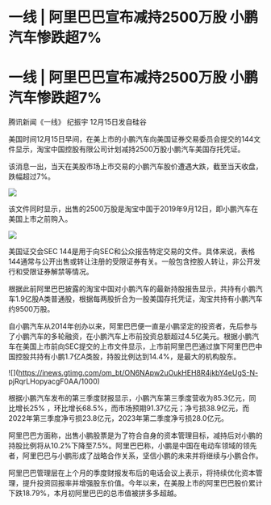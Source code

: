 # 一线 | 阿里巴巴宣布减持2500万股 小鹏汽车惨跌超7%

# 一线 | 阿里巴巴宣布减持2500万股 小鹏汽车惨跌超7%

腾讯新闻《一线》 纪振宇 12月15日发自硅谷

美国时间12月15日早间，在美上市的小鹏汽车向美国证券交易委员会提交的144文件显示，淘宝中国控股有限公司计划减持2500万股小鹏汽车美国存托凭证。

该消息一出，当天在美股市场上市交易的小鹏汽车股价遭遇大跌，截至当天收盘，跌幅超过7%。

![](https://inews.gtimg.com/om_bt/OtI6lhhP1cwZrTNYBCOAT_kG4ECsU5g8cw62MU5aJcpVMAA/1000)

该文件同时显示，出售的2500万股是淘宝中国于2019年9月12日，即小鹏汽车在美国上市之前购入。

![](https://inews.gtimg.com/om_bt/O9nivEPdLLrg6FFwAfjrN4ZsXyJb8Gvd7C0bVB11VVTDIAA/1000)

美国证交会SEC
144是用于向SEC和公众报告特定交易的文件。具体来说，表格144通常与公开出售或转让注册的受限证券有关。一般包含控股人转让，非公开发行和受限证券解禁等情况。

根据此前阿里巴巴披露的淘宝中国对小鹏汽车的最新持股报告显示，共持有小鹏汽车1.9亿股A类普通股，根据每两股折合为一股美国存托凭证，淘宝共持有小鹏汽车约9500万股。

自小鹏汽车从2014年创办以来，阿里巴巴便一直是小鹏坚定的投资者，先后参与了小鹏汽车的多轮融资，在小鹏汽车上市前投资总额超过4.5亿美元。根据小鹏汽车在美国上市前向SEC提交的上市文件显示，上市前阿里巴巴通过旗下阿里巴巴中国控股共持有小鹏1.7亿A类股，持股比例达到14.4%，是最大的机构股东。

![](https://inews.gtimg.com/om_bt/ON6NApw2uOukHEH8R4jkbY4eUgS-N-
pjRqrLHopyacgF0AA/1000)

根据小鹏汽车发布的第三季度财报显示，小鹏汽车第三季度营收为85.3亿元，同比增长25%
，环比增长68.5%，而市场预期91.37亿元；净亏损38.9亿元，而2022年第三季度净亏损23.8亿元，2023年第二季度净亏损28.0亿元。

阿里巴巴方面称，出售小鹏股票是为了符合自身的资本管理目标，减持后对小鹏的持股比例将从10.2%下降至7.5%。阿里巴巴称，小鹏是中国在电动车领域的领先者，阿里巴巴与小鹏形成了战略合作关系，坚信小鹏的未来并将继续与小鹏合作。

阿里巴巴管理层在上个月的季度财报发布后的电话会议上表示，将持续优化资本管理，提升投资回报率并增强股东价值。今年以来，在美股上市的阿里巴巴股价累计下跌18.79%，本月初阿里巴巴的总市值被拼多多超越。

